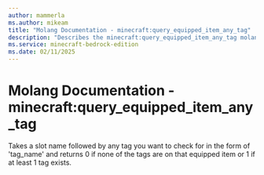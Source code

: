```yaml
---
author: mammerla
ms.author: mikeam
title: "Molang Documentation - minecraft:query_equipped_item_any_tag"
description: "Describes the minecraft:query_equipped_item_any_tag molang"
ms.service: minecraft-bedrock-edition
ms.date: 02/11/2025 
---
```


# Molang Documentation - minecraft:query_equipped_item_any_tag

Takes a slot name followed by any tag you want to check for in the form of 'tag_name' and returns 0 if none of the tags are on that equipped item or 1 if at least 1 tag exists.
